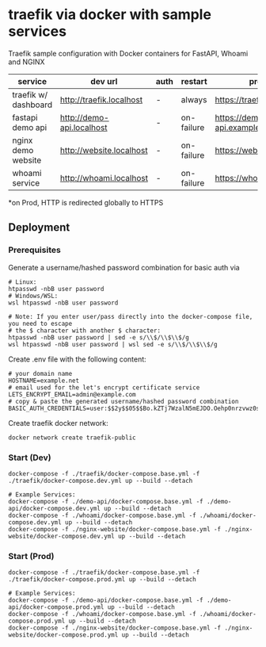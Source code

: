 # traefik via docker with sample services
Traefik sample configuration with Docker containers for FastAPI, Whoami and NGINX 

| service              | dev url                   | auth | restart    | prod url*                    | auth  | restart |
|----------------------|---------------------------|------|------------|------------------------------|-------|---------|
| traefik w/ dashboard | http://traefik.localhost  | -    | always     | https://traefik.example.net  | basic | always  |
| fastapi demo api     | http://demo-api.localhost | -    | on-failure | https://demo-api.example.net | basic | always  |
| nginx demo website   | http://website.localhost  | -    | on-failure | https://website.example.net  | basic | always  |
| whoami service       | http://whoami.localhost   | -    | on-failure | https://whoami.example.net   | basic | always  |

*on Prod, HTTP is redirected globally to HTTPS

## Deployment

### Prerequisites
Generate a username/hashed password combination for basic auth via

    # Linux:
    htpasswd -nbB user password
    # Windows/WSL:
    wsl htpasswd -nbB user password

    # Note: If you enter user/pass directly into the docker-compose file, you need to escape 
    # the $ character with another $ character:
    htpasswd -nbB user password | sed -e s/\\$/\\$\\$/g
    wsl htpasswd -nbB user password | wsl sed -e s/\\$/\\$\\$/g

Create .env file with the following content:

    # your domain name
    HOSTNAME=example.net
    # email used for the let's encrypt certificate service
    LETS_ENCRYPT_EMAIL=admin@example.com
    # copy & paste the generated username/hashed password combination
    BASIC_AUTH_CREDENTIALS=user:$$2y$$05$$Bo.kZTj7WzalN5mEJDO.Oehp0nrzvwz0sa8uMymxuJlJKQ.P524li

Create traefik docker network:

    docker network create traefik-public   

### Start (Dev)

    docker-compose -f ./traefik/docker-compose.base.yml -f ./traefik/docker-compose.dev.yml up --build --detach
    
    # Example Services:
    docker-compose -f ./demo-api/docker-compose.base.yml -f ./demo-api/docker-compose.dev.yml up --build --detach
    docker-compose -f ./whoami/docker-compose.base.yml -f ./whoami/docker-compose.dev.yml up --build --detach
    docker-compose -f ./nginx-website/docker-compose.base.yml -f ./nginx-website/docker-compose.dev.yml up --build --detach

### Start (Prod)

    docker-compose -f ./traefik/docker-compose.base.yml -f ./traefik/docker-compose.prod.yml up --build --detach

    # Example Services:
    docker-compose -f ./demo-api/docker-compose.base.yml -f ./demo-api/docker-compose.prod.yml up --build --detach
    docker-compose -f ./whoami/docker-compose.base.yml -f ./whoami/docker-compose.prod.yml up --build --detach
    docker-compose -f ./nginx-website/docker-compose.base.yml -f ./nginx-website/docker-compose.prod.yml up --build --detach

